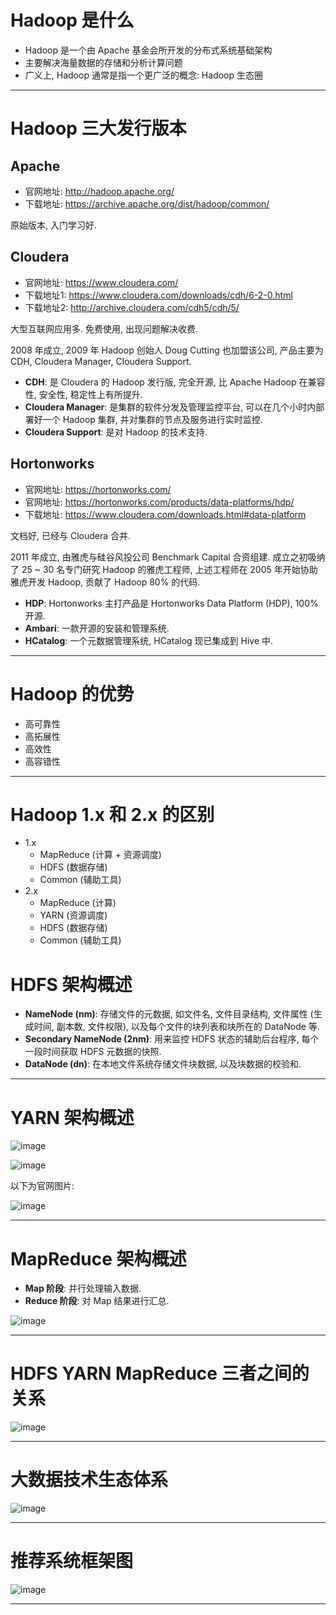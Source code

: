 
# Hadoop 是什么

- Hadoop 是一个由 Apache 基金会所开发的分布式系统基础架构
- 主要解决海量数据的存储和分析计算问题
- 广义上, Hadoop 通常是指一个更广泛的概念: Hadoop 生态圈

---

# Hadoop 三大发行版本

## Apache

- 官网地址: http://hadoop.apache.org/
- 下载地址: https://archive.apache.org/dist/hadoop/common/

原始版本, 入门学习好.

## Cloudera

- 官网地址: https://www.cloudera.com/
- 下载地址1: https://www.cloudera.com/downloads/cdh/6-2-0.html
- 下载地址2: http://archive.cloudera.com/cdh5/cdh/5/

大型互联网应用多. 免费使用, 出现问题解决收费.

2008 年成立, 2009 年 Hadoop 创始人 Doug Cutting 也加盟该公司, 产品主要为 CDH, Cloudera Manager, Cloudera Support.

- __CDH__: 是 Cloudera 的 Hadoop 发行版, 完全开源, 比 Apache Hadoop 在兼容性, 安全性, 稳定性上有所提升.
- __Cloudera Manager__: 是集群的软件分发及管理监控平台, 可以在几个小时内部署好一个 Hadoop 集群, 并对集群的节点及服务进行实时监控.
- __Cloudera Support__: 是对 Hadoop 的技术支持.

## Hortonworks

- 官网地址: https://hortonworks.com/
- 官网地址: https://hortonworks.com/products/data-platforms/hdp/
- 下载地址: https://www.cloudera.com/downloads.html#data-platform

文档好, 已经与 Cloudera 合并.

2011 年成立, 由雅虎与硅谷风投公司 Benchmark Capital 合资组建. 成立之初吸纳了 25 ~ 30 名专门研究 Hadoop 的雅虎工程师, 上述工程师在 2005 年开始协助雅虎开发 Hadoop, 贡献了 Hadoop 80% 的代码.

- __HDP__: Hortonworks 主打产品是 Hortonworks Data Platform (HDP), 100% 开源.
- __Ambari__: 一款开源的安装和管理系统.
- __HCatalog__: 一个元数据管理系统, HCatalog 现已集成到 Hive 中.

---

# Hadoop 的优势

- 高可靠性
- 高拓展性
- 高效性
- 高容错性

---

# Hadoop 1.x 和 2.x 的区别

- 1.x
  - MapReduce (计算 + 资源调度)
  - HDFS (数据存储)
  - Common (辅助工具)
- 2.x
  - MapReduce (计算)
  - YARN (资源调度)
  - HDFS (数据存储)
  - Common (辅助工具)

# HDFS 架构概述

- __NameNode (nm)__: 存储文件的元数据, 如文件名, 文件目录结构, 文件属性 (生成时间, 副本数, 文件权限), 以及每个文件的块列表和块所在的 DataNode 等.
- __Secondary NameNode (2nm)__: 用来监控 HDFS 状态的辅助后台程序, 每个一段时间获取 HDFS 元数据的快照.
- __DataNode (dn)__: 在本地文件系统存储文件块数据, 以及块数据的校验和.

---

# YARN 架构概述

![image](https://github.com/zozospider/note/blob/master/data-system/Hadoop/Hadoop-video1-从Hadoop框架讨论大数据生态/YARN架构.png)

![image](https://github.com/zozospider/note/blob/master/data-system/Hadoop/Hadoop-video1-从Hadoop框架讨论大数据生态/YARN架构-3v.png)

以下为官网图片:

![image](https://raw.githubusercontent.com/zozospider/note/master/data-system/Hadoop/Hadoop-video1-从Hadoop框架讨论大数据生态/yarn_architecture.gif)

---

# MapReduce 架构概述

- __Map 阶段__: 并行处理输入数据.
- __Reduce 阶段__: 对 Map 结果进行汇总.

![image](https://raw.githubusercontent.com/zozospider/note/master/data-system/Hadoop/Hadoop-video1-从Hadoop框架讨论大数据生态/MapReduce架构-3v.png)

---

# HDFS YARN MapReduce 三者之间的关系

![image](https://raw.githubusercontent.com/zozospider/note/master/data-system/Hadoop/Hadoop-video1-从Hadoop框架讨论大数据生态/HDFS-YARN-MapReduce关系-3v.png)

---

# 大数据技术生态体系

![image](https://raw.githubusercontent.com/zozospider/note/master/data-system/Hadoop/Hadoop-video1-从Hadoop框架讨论大数据生态/大数据技术生态体系.PNG)

---

# 推荐系统框架图

![image](https://raw.githubusercontent.com/zozospider/note/master/data-system/Hadoop/Hadoop-video1-从Hadoop框架讨论大数据生态/推荐系统项目架构.PNG)

---
